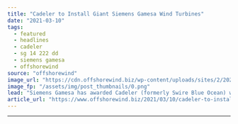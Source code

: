 ```yaml
---
title: "Cadeler to Install Giant Siemens Gamesa Wind Turbines"
date: "2021-03-10"
tags: 
  - featured
  - headlines
  - cadeler
  - sg 14 222 dd
  - siemens gamesa
  - offshorewind
source: "offshorewind"
image_url: "https://cdn.offshorewind.biz/wp-content/uploads/sites/2/2021/03/10100004/Cadeler-to-Install-Giant-Siemens-Gamesa-Wind-Turbines.png"
image_fp: "/assets/img/post_thumbnails/0.png"
lead: "Siemens Gamesa has awarded Cadeler (formerly Swire Blue Ocean) with a contract to transport"
article_url: "https://www.offshorewind.biz/2021/03/10/cadeler-to-install-giant-siemens-gamesa-wind-turbines/"
---
```


---
